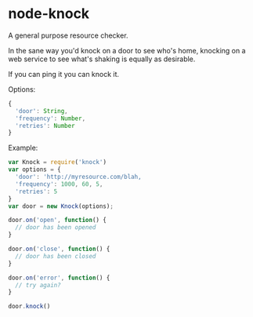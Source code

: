 # node-knock

A general purpose resource checker.

In the sane way you'd knock on a door to see who's home,
knocking on a web service to see what's shaking is equally
as desirable.

If you can ping it you can knock it.

Options:

```javascript
{
  'door': String,
  'frequency': Number,
  'retries': Number
}
```

Example:

```javascript
var Knock = require('knock')
var options = {
  'door': 'http://myresource.com/blah,
  'frequency': 1000, 60, 5,
  'retries': 5
}
var door = new Knock(options);

door.on('open', function() {
  // door has been opened
}

door.on('close', function() {
  // door has been closed
}

door.on('error', function() {
  // try again?
}

door.knock()
```
